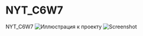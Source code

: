# NYT_C6W7
 NYT_C6W7
 ![Иллюстрация к проекту](https://github.com/LoparevaM/NYT_C6W7/raw/NYT_C6W7/C:\Users\Marina\Coursera\image/map.gif)
 ![Screenshot](map.gif)
